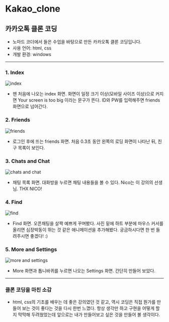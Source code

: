 # Kakao_clone
## 카카오톡 클론 코딩
- 노마드 코더에서 들은 수업을 바탕으로 만든 카카오톡 클론 코딩입니다.
- 사용 언어: html, css
- 개발 환경: windows
---------------------
### 1. Index
![index](https://user-images.githubusercontent.com/76952602/109045647-2eea6b00-7717-11eb-88bd-7c086910d543.png)

- 맨 처음에 나오는 index 화면. 화면이 일정 크기 이상(모바일 사이즈 이상)으로 커지면 Your screen is too big 이라는 문구가 뜬다. ID와 PW를 입력해주면 friends 화면으로 넘어간다.

### 2. Friends
![friends](https://user-images.githubusercontent.com/76952602/109046170-cc459f00-7717-11eb-80ac-721262f21532.png)

- 로그인 후에 뜨는 friends 화면. 처음 0.3초 동안 왼쪽의 로딩 화면이 나타난 뒤, 친구 목록이 보인다.

### 3. Chats and Chat
![chats and chat](https://user-images.githubusercontent.com/76952602/109046538-32322680-7718-11eb-886c-552eeaf3676e.png)

- 채팅 목록 화면. 대화방을 누르면 채팅 내용들을 볼 수 있다. Nico는 이 강의의 선생님. THX NICO!

### 4. Find
![find](https://user-images.githubusercontent.com/76952602/109046732-6e658700-7718-11eb-9d7f-a8b5d76ed425.png)

- Find 화면. 오픈채팅을 살짝 예쁘게 꾸며봤다. 사진 밑에 하트 부분에 마우스 커서를 올리면 심장박동이 뛰는 것 같은 애니메이션을 추가해봤다. 궁금하시다면 한 번 들려주시면 좋겠다! :)

### 5. More and Settings
![more and settings](https://user-images.githubusercontent.com/76952602/109046933-a40a7000-7718-11eb-8d44-7a94bfae785a.png)

- More 화면과 톱니바퀴를 누르면 나오는 Settings 화면. 간단히 만들어 보았다.
---------------------
### 클론 코딩을 마친 소감
- html, css의 기초를 배우는 데 좋은 강의였던 것 같고, 역시 코딩은 직접 뭔가를 만들어 보는 것이 좋다는 것을 다시 한번 느꼈다. 항상 생각만 하고 구현을 어떻게 할지 막막해 두려웠었는데 앞으로는 내가 만들어보고 싶은 것을 만들어 볼 생각이다.
